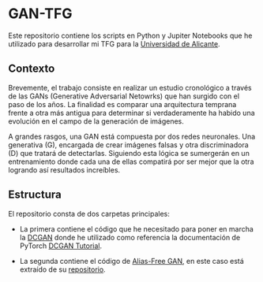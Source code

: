 # GAN-TFG
Este repositorio contiene los scripts en Python y Jupiter Notebooks que he utilizado para desarrollar mi TFG para la [Universidad de Alicante](https://ua.es).


## Contexto
Brevemente, el trabajo consiste en realizar un estudio cronológico a través de las GANs (Generative Adversarial Netowrks) que han surgido con el paso de los años. La finalidad es comparar una arquitectura temprana frente a otra más antigua para determinar si verdaderamente ha habido una evolución en el campo de la generación de imágenes.

A grandes rasgos, una GAN está compuesta por dos redes neuronales. Una generativa (G), encargada de crear imágenes falsas y otra discriminadora (D) que tratará de detectarlas. Siguiendo esta lógica se sumergerán en un entrenamiento donde cada una de ellas compatirá por ser mejor que la otra logrando así resultados increíbles.


## Estructura
El repositorio consta de dos carpetas principales:

- La primera contiene el código que he necesitado para poner en marcha la [DCGAN](https://arxiv.org/abs/1511.06434) donde he utilizado como referencia la documentación de PyTorch [DCGAN Tutorial](https://pytorch.org/tutorials/beginner/dcgan_faces_tutorial.html#introduction).

- La segunda contiene el código de [Alias-Free GAN](https://arxiv.org/abs/2106.12423), en este caso está extraído de su [repositorio](https://github.com/NVlabs/stylegan3).
